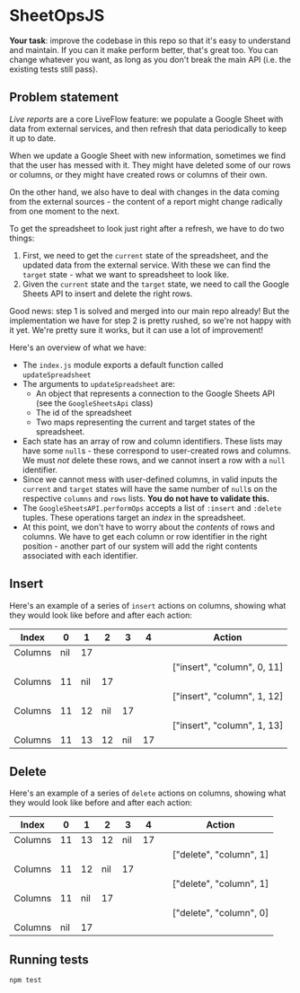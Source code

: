 # SheetOpsJS

**Your task**: improve the codebase in this repo so that it's easy to
understand and maintain. If you can it make perform better, that's great too.
You can change whatever you want, as long as you don't break the main API (i.e.
the existing tests still pass).

## Problem statement

_Live reports_ are a core LiveFlow feature: we populate a Google Sheet with
data from external services, and then refresh that data periodically to keep it
up to date.

When we update a Google Sheet with new information, sometimes we find that the
user has messed with it. They might have deleted some of our rows or columns,
or they might have created rows or columns of their own.

On the other hand, we also have to deal with changes in the data coming from
the external sources - the content of a report might change radically from
one moment to the next.

To get the spreadsheet to look just right after a refresh, we have to do two
things:
1. First, we need to get the `current` state of the spreadsheet, and the updated
   data from the external service. With these we can find the `target` state -
   what we want to spreadsheet to look like.
2. Given the `current` state and the `target` state, we need to call the Google
   Sheets API to insert and delete the right rows.

Good news: step 1 is solved and merged into our main repo already! But the 
implementation we have for step 2 is pretty rushed, so we're not happy with it
yet. We're pretty sure it works, but it can use a lot of improvement!

Here's an overview of what we have:

* The `index.js` module exports a default function called `updateSpreadsheet`
* The arguments to `updateSpreadsheet` are:
  * An object that represents a connection to the Google Sheets API (see the
    `GoogleSheetsApi` class)
  * The id of the spreadsheet
  * Two maps representing the current and target states of the spreadsheet.
* Each state has an array of row and column identifiers. These lists may have
  some `null`s - these correspond to user-created rows and columns. We must
  _not_ delete these rows, and we cannot insert a row with a `null` identifier.
* Since we cannot mess with user-defined columns, in valid inputs the
  `current` and `target` states will have the same number of `null`s on the
  respective `columns` and `rows` lists. **You do not have to validate this.**
* The `GoogleSheetsAPI.performOps` accepts a list of `:insert` and `:delete`
  tuples. These operations target an _index_ in the spreadsheet.
* At this point, we don't have to worry about the _contents_ of rows and columns.
  We have to get each column or row identifier in the right position - another
  part of our system will add the right contents associated with each identifier.

## Insert

Here's an example of a series of `insert` actions on columns, showing what they
would look like before and after each action:

| Index   | 0   | 1   | 2   | 3   | 4   |     | Action                      |
| ------- | --- | --- | --- | --- | --- | --- | --------------------------- |
| Columns | nil | 17  |     |     |     |     |                             |
|         |     |     |     |     |     |     | ["insert", "column", 0, 11] |
| Columns | 11  | nil | 17  |     |     |     |                             |
|         |     |     |     |     |     |     | ["insert", "column", 1, 12] |
| Columns | 11  | 12  | nil | 17  |     |     |                             |
|         |     |     |     |     |     |     | ["insert", "column", 1, 13] |
| Columns | 11  | 13  | 12  | nil | 17  |     |                             |


## Delete

Here's an example of a series of `delete` actions on columns, showing what they
would look like before and after each action:

| Index   | 0   | 1   | 2   | 3   | 4   |     | Action                  |
| ------- | --- | --- | --- | --- | --- | --- | ----------------------- |
| Columns | 11  | 13  | 12  | nil | 17  |     |                         |
|         |     |     |     |     |     |     | ["delete", "column", 1] |
| Columns | 11  | 12  | nil | 17  |     |     |                         |
|         |     |     |     |     |     |     | ["delete", "column", 1] |
| Columns | 11  | nil | 17  |     |     |     |                         |
|         |     |     |     |     |     |     | ["delete", "column", 0] |
| Columns | nil | 17  |     |     |     |     |                         |

## Running tests

```bash
npm test
```
